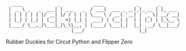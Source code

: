 ```
  ____             _            ____            _       _       
 |  _ \ _   _  ___| | ___   _  / ___|  ___ _ __(_)_ __ | |_ ___ 
 | | | | | | |/ __| |/ / | | | \___ \ / __| '__| | '_ \| __/ __|
 | |_| | |_| | (__|   <| |_| |  ___) | (__| |  | | |_) | |_\__ \
 |____/ \__,_|\___|_|\_\\__, | |____/ \___|_|  |_| .__/ \__|___/
                        |___/                    |_|            
 ```
Rubber Duckies for Circut Python and Flipper Zero                                 

